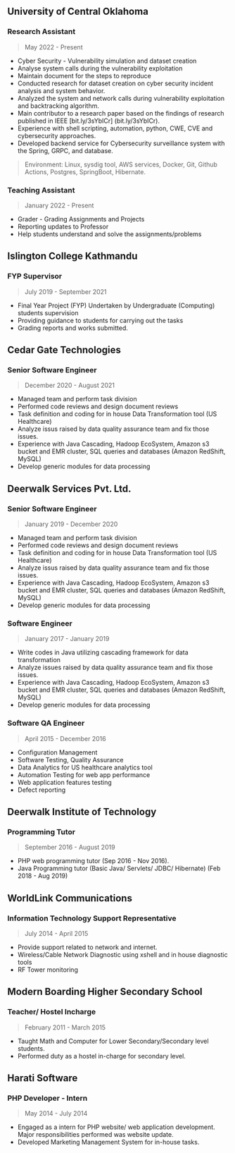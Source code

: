 

## University of Central Oklahoma
### Research Assistant
> May 2022 - Present

* Cyber Security - Vulnerability simulation and dataset creation
* Analyse system calls during the vulnerability exploitation
* Maintain document for the steps to reproduce
* Conducted research for dataset creation on cyber security incident analysis and system behavior.
* Analyzed the system and network calls during vulnerability exploitation and backtracking algorithm.
* Main contributor to a research paper based on the findings of research published in IEEE [bit.ly/3sYbICr] (bit.ly/3sYbICr).
* Experience with shell scripting, automation, python, CWE, CVE and cybersecurity approaches.
* Developed backend service for Cybersecurity surveillance system with the Spring, GRPC, and database.
> Environment: Linux, sysdig tool, AWS services, Docker, Git, Github Actions, Postgres, SpringBoot, Hibernate.

### Teaching Assistant
> January 2022 - Present

* Grader - Grading Assignments and Projects
* Reporting updates to Professor
* Help students understand and solve the assignments/problems

## Islington College Kathmandu
### FYP Supervisor
> July 2019 - September 2021

* Final Year Project (FYP) Undertaken by Undergraduate (Computing) students supervision
* Providing guidance to students for carrying out the tasks
* Grading reports and works submitted.

## Cedar Gate Technologies
### Senior Software Engineer
> December 2020 - August 2021

* Managed team and perform task division
* Performed code reviews and design document reviews
* Task definition and coding for in house Data Transformation tool (US
Healthcare)
* Analyze issus raised by data quality assurance team and fix those issues.
* Experience with Java Cascading, Hadoop EcoSystem, Amazon s3 bucket
and EMR cluster, SQL queries and databases (Amazon RedShift, MySQL)
* Develop generic modules for data processing

## Deerwalk Services Pvt. Ltd.

### Senior Software Engineer
> January 2019 - December 2020

* Managed team and perform task division
* Performed code reviews and design document reviews
* Task definition and coding for in house Data Transformation tool (US
Healthcare)
* Analyze issus raised by data quality assurance team and fix those issues.
* Experience with Java Cascading, Hadoop EcoSystem, Amazon s3 bucket
and EMR cluster, SQL queries and databases (Amazon RedShift, MySQL)
* Develop generic modules for data processing

### Software Engineer
> January 2017 - January 2019

* Write codes in Java utilizing cascading framework for data transformation
* Analyze issues raised by data quality assurance team and fix those issues.
* Experience with Java Cascading, Hadoop EcoSystem, Amazon s3 bucket
and EMR cluster, SQL queries and databases (Amazon RedShift, MySQL)
* Develop generic modules for data processing

### Software QA Engineer
> April 2015 - December 2016

* Configuration Management
* Software Testing, Quality Assurance
* Data Analytics for US healthcare analytics tool
* Automation Testing for web app performance
* Web application features testing
* Defect reporting

## Deerwalk Institute of Technology
### Programming Tutor
> September 2016 - August 2019

* PHP web programming tutor (Sep 2016 - Nov 2016).
* Java Programming tutor (Basic Java/ Servlets/ JDBC/ Hibernate) (Feb 2018 - Aug 2019)

## WorldLink Communications
### Information Technology Support Representative
> July 2014 - April 2015

* Provide support related to network and internet.
* Wireless/Cable Network Diagnostic using xshell and in house diagnostic tools
* RF Tower monitoring

## Modern Boarding Higher Secondary School
### Teacher/ Hostel Incharge
> February 2011 - March 2015

* Taught Math and Computer for Lower Secondary/Secondary level students.
* Performed duty as a hostel in-charge for secondary level.
## Harati Software
### PHP Developer - Intern
> May 2014 - July 2014

* Engaged as a intern for PHP website/ web application development. Major
responsibilities performed was website update.
* Developed Marketing Management System for in-house tasks.